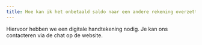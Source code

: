 ```yaml
---
title: Hoe kan ik het onbetaald saldo naar een andere rekening overzetten?
---
```


Hiervoor hebben we een digitale handtekening nodig. Je kan ons contacteren via de chat op de website.